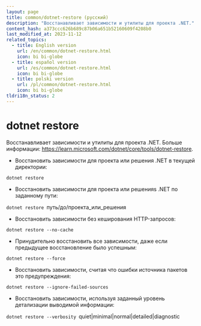 ```yaml
---
layout: page
title: common/dotnet-restore (русский)
description: "Восстанавливает зависимости и утилиты для проекта .NET."
content_hash: a373ccc626b689c87b06a651b52160609f4208b0
last_modified_at: 2023-11-12
related_topics:
  - title: English version
    url: /en/common/dotnet-restore.html
    icon: bi bi-globe
  - title: español version
    url: /es/common/dotnet-restore.html
    icon: bi bi-globe
  - title: polski version
    url: /pl/common/dotnet-restore.html
    icon: bi bi-globe
tldri18n_status: 2
---
```

# dotnet restore

Восстанавливает зависимости и утилиты для проекта .NET.
Больше информации: <https://learn.microsoft.com/dotnet/core/tools/dotnet-restore>.

- Восстановить зависимости для проекта или решения .NET в текущей директории:

`dotnet restore`

- Восстановить зависимости для проекта или решенияs .NET по заданному пути:

`dotnet restore `<span class="tldr-var badge badge-pill bg-dark-lm bg-white-dm text-white-lm text-dark-dm font-weight-bold">путь/до/проекта_или_решения</span>

- Восстановить зависимости без кеширования HTTP-запросов:

`dotnet restore --no-cache`

- Принудительно восстановить все зависимости, даже если предыдущее восстановление было успешным:

`dotnet restore --force`

- Восстановить зависимости, считая что ошибки источника пакетов это предупреждения:

`dotnet restore --ignore-failed-sources`

- Восстановить зависимости, используя заданный уровень детализации выводимой информации:

`dotnet restore --verbosity `<span class="tldr-var badge badge-pill bg-dark-lm bg-white-dm text-white-lm text-dark-dm font-weight-bold">quiet|minimal|normal|detailed|diagnostic</span>
